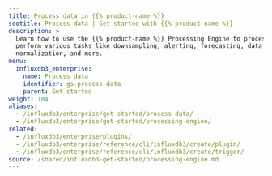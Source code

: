 ```yaml
---
title: Process data in {{% product-name %}}
seotitle: Process data | Get started with {{% product-name %}}
description: >
  Learn how to use the {{% product-name %}} Processing Engine to process data and
  perform various tasks like downsampling, alerting, forecasting, data
  normalization, and more.
menu:
  influxdb3_enterprise:
    name: Process data
    identifier: gs-process-data
    parent: Get started
weight: 104
aliases:
  - /influxdb3/enterprise/get-started/process-data/
  - /influxdb3/enterprise/get-started/processing-engine/
related:
  - /influxdb3/enterprise/plugins/
  - /influxdb3/enterprise/reference/cli/influxdb3/create/plugin/
  - /influxdb3/enterprise/reference/cli/influxdb3/create/trigger/
source: /shared/influxdb3-get-started/processing-engine.md
---
```


<!-- 
The content of this page is at
// SOURCE content/shared/influxdb3-get-started/query.md
-->
